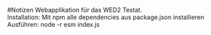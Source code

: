 #Notizen
Webapplikation für das WED2 Testat.  
Installation: Mit npm alle dependencies aus package.json installieren  
Ausführen: node -r esm index.js